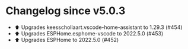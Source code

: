 # Changelog since v5.0.3
- ⬆️ Upgrades keesschollaart.vscode-home-assistant to 1.29.3 (#454) 
- ⬆️ Upgrades ESPHome.esphome-vscode to 2022.5.0 (#453) 
- ⬆️ Upgrades ESPHome to 2022.5.0 (#452) 
